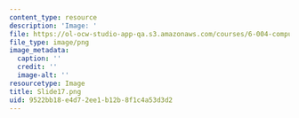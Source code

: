 ```yaml
---
content_type: resource
description: 'Image: '
file: https://ol-ocw-studio-app-qa.s3.amazonaws.com/courses/6-004-computation-structures-spring-2017/9522bb18e4d72ee1b12b8f1c4a53d3d2_Slide17.png
file_type: image/png
image_metadata:
  caption: ''
  credit: ''
  image-alt: ''
resourcetype: Image
title: Slide17.png
uid: 9522bb18-e4d7-2ee1-b12b-8f1c4a53d3d2
---
```

